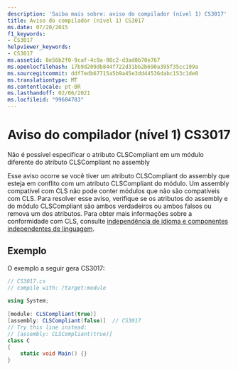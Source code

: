 ```yaml
---
description: 'Saiba mais sobre: aviso do compilador (nível 1) CS3017'
title: Aviso do compilador (nível 1) CS3017
ms.date: 07/20/2015
f1_keywords:
- CS3017
helpviewer_keywords:
- CS3017
ms.assetid: 8e56b2f0-9caf-4c9a-98c2-d3ad0b70e767
ms.openlocfilehash: 17b9d209db844f722d31bb2b690a395f35cc199a
ms.sourcegitcommit: ddf7edb67715a5b9a45e3dd44536dabc153c1de0
ms.translationtype: MT
ms.contentlocale: pt-BR
ms.lasthandoff: 02/06/2021
ms.locfileid: "99684783"
---
```

# <a name="compiler-warning-level-1-cs3017"></a>Aviso do compilador (nível 1) CS3017

Não é possível especificar o atributo CLSCompliant em um módulo diferente do atributo CLSCompliant no assembly  
  
 Esse aviso ocorre se você tiver um atributo CLSCompliant do assembly que esteja em conflito com um atributo CLSCompliant do módulo. Um assembly compatível com CLS não pode conter módulos que não são compatíveis com CLS. Para resolver esse aviso, verifique se os atributos do assembly e do módulo CLSCompliant são ambos verdadeiros ou ambos falsos ou remova um dos atributos. Para obter mais informações sobre a conformidade com CLS, consulte [independência de idioma e componentes independentes de linguagem](../../standard/language-independence.md).
  
## <a name="example"></a>Exemplo  

 O exemplo a seguir gera CS3017:  
  
```csharp  
// CS3017.cs  
// compile with: /target:module  
  
using System;  
  
[module: CLSCompliant(true)]  
[assembly: CLSCompliant(false)]  // CS3017  
// Try this line instead:  
// [assembly: CLSCompliant(true)]  
class C  
{  
    static void Main() {}  
}  
```
